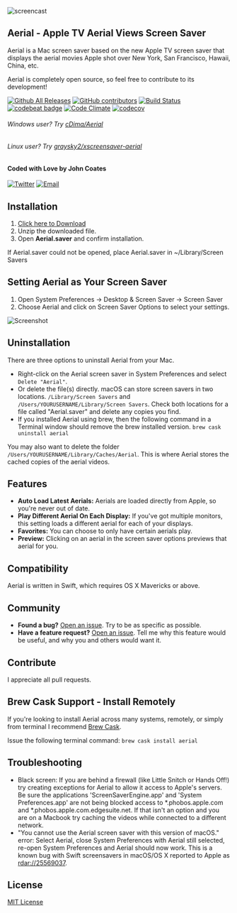 ![screencast](https://cloud.githubusercontent.com/assets/499192/10754100/c0e1cc4c-7c95-11e5-9d3b-842d3acc2fd5.gif)

## Aerial - Apple TV Aerial Views Screen Saver
Aerial is a Mac screen saver based on the new Apple TV screen saver that displays the aerial movies Apple shot over New York, San Francisco, Hawaii, China, etc.

Aerial is completely open source, so feel free to contribute to its development!  

[![Github All Releases](https://img.shields.io/github/downloads/johncoates/aerial/total.svg?maxAge=86400)]()
[![GitHub contributors](https://img.shields.io/github/contributors/johncoates/aerial.svg?maxAge=2592000)]()
[![Build Status](https://travis-ci.org/JohnCoates/Aerial.svg?branch=master)](https://travis-ci.org/JohnCoates/Aerial)
[![codebeat badge](https://codebeat.co/badges/cefd1672-5501-4b79-8d08-c2121cdbc9ed)](https://codebeat.co/projects/github-com-johncoates-aerial-e1c8873e-7a9f-4c74-9e50-0380add2478a)
[![Code Climate](https://codeclimate.com/github/JohnCoates/Aerial/badges/gpa.svg)](https://codeclimate.com/github/JohnCoates/Aerial)
[![codecov](https://codecov.io/gh/JohnCoates/Aerial/branch/master/graph/badge.svg)](https://codecov.io/gh/JohnCoates/Aerial)

###### Windows user? Try [cDima/Aerial](https://github.com/cDima/Aerial/)
###### Linux user? Try [graysky2/xscreensaver-aerial](https://github.com/graysky2/xscreensaver-aerial/)

#### Coded with Love by John Coates

[![Twitter](http://i.imgur.com/KzOiue1.png)](http://twitter.com/punksomething)
[![Email](http://i.imgur.com/FvDZudR.png)](mailto:john@johncoates.me)

## Installation

1. [Click here to Download](https://github.com/glouel/Aerial/releases/download/1.4a2/Aerial.saver.zip)
2. Unzip the downloaded file.
3. Open **Aerial.saver** and confirm installation.

If Aerial.saver could not be opened, place Aerial.saver in ~/Library/Screen Savers

## Setting Aerial as Your Screen Saver

1. Open System Preferences -> Desktop & Screen Saver -> Screen Saver
2. Choose Aerial and click on Screen Saver Options to select your settings.

![Screenshot](https://cloud.githubusercontent.com/assets/499192/10754102/c58cc076-7c95-11e5-9579-4275740ba339.png)

## Uninstallation

There are three options to uninstall Aerial from your Mac.

* Right-click on the Aerial screen saver in System Preferences and select `Delete "Aerial"`.
* Or delete the file(s) directly. macOS can store screen savers in two locations. `/Library/Screen Savers` and `/Users/YOURUSERNAME/Library/Screen Savers`. Check both locations for a file called "Aerial.saver" and delete any copies you find.
* If you installed Aerial using brew, then the following command in a Terminal window should remove the brew installed version. `brew cask uninstall aerial`

You may also want to delete the folder `/Users/YOURUSERNAME/Library/Caches/Aerial`. This is where Aerial stores the cached copies of the aerial videos.

## Features
* **Auto Load Latest Aerials:** Aerials are loaded directly from Apple, so you're never out of date.
* **Play Different Aerial On Each Display:** If you've got multiple monitors, this setting loads a different aerial for each of your displays.
* **Favorites:** You can choose to only have certain aerials play.
* **Preview:** Clicking on an aerial in the screen saver options previews that aerial for you.

## Compatibility
Aerial is written in Swift, which requires OS X Mavericks or above.

## Community
- **Found a bug?** [Open an issue](https://github.com/JohnCoates/Aerial/issues/new). Try to be as specific as possible.
- **Have a feature request?** [Open an issue](https://github.com/JohnCoates/Aerial/issues/new). Tell me why this feature would be useful, and why you and others would want it.

## Contribute
I appreciate all pull requests.

## Brew Cask Support - Install Remotely
If you're looking to install Aerial across many systems, remotely, or simply from terminal I recommend [Brew Cask](http://caskroom.io/).

Issue the following terminal command: `brew cask install aerial`

## Troubleshooting

- Black screen: If you are behind a firewall (like Little Snitch or Hands Off!) try creating exceptions for Aerial to allow it access to Apple's servers. Be sure the applications 'ScreenSaverEngine.app' and 'System Preferences.app' are not being blocked access to *.phobos.apple.com and *.phobos.apple.com.edgesuite.net. If that isn't an option and you are on a Macbook try caching the videos while connected to a different network.
- "You cannot use the Aerial screen saver with this version of macOS." error: Select Aerial, close System Preferences with Aerial still selected, re-open System Preferences and Aerial should now work. This is a known bug with Swift screensavers in macOS/OS X reported to Apple as [rdar://25569037](http://www.openradar.me/25569037).

## License
[MIT License](https://raw.githubusercontent.com/JohnCoates/Aerial/master/LICENSE)
